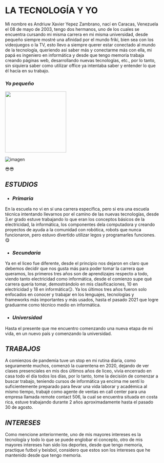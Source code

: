 # **LA TECNOLOGÍA Y YO**
Mi nombre es Andriuw Xavier Yepez Zambrano, nací en Caracas, Venezuela el 08 de mayo de 2003, tengo dos hermanos, uno de los cuales se encuentra cursando mi misma carrera en mi misma universidad, desde pequeño siempre mostré una afinidad por el mundo friki, bien sea con los videojuegos o la TV, esto llevo a siempre querer estar conectado al mundo de la tecnología, queriendo así saber más y conectarme más con ella, mi papá es ingeniero en informática y desde que tengo memoria trabaja creando páginas web, desarrollando nuevas tecnologías, etc., por lo tanto, sin siquiera saber como utilizar office ya intentaba saber y entender lo que él hacía en su trabajo.

### ***Yo pequeño***

<img src="./img1.jpg" width="200"/>

![imagen](img1.jpg) 

:sunglasses::sunglasses:

## ***ESTUDIOS***

- ### *Primaria*
En la escuela no vi en sí una carrera específica, pero si era una escuela técnica intentando llevarnos por el camino de las nuevas tecnologías, desde 3.er grado estuve trabajando lo que eran los conceptos básicos de la electricidad, la informática, los componentes dela computadora y creando proyectos de ayuda a la comunidad con robótica, robots que nunca funcionaron, pero estuvo divertido utilizar legos y programarles funciones. :yum:

- ### *Secundaria*

Ya en el liceo fue diferente, desde el principio nos dejaron en claro que debemos decidir que nos gusta más para poder tomar la carrera que queramos, los primeros tres años son de aprendizajes respecto a todo, viendo tanto electricidad como informática, desde el comienzo supe qué carrera quería tomar, demostrándolo en mis clasificaciones, 10 en electricidad y 18 en informática:smirk:. Ya los últimos tres años fueron solo enfocados en conocer y trabajar en los lenguajes, tecnologías y frameworks más importantes y más usados, hasta el pasado 2021 que logre graduarme como técnico medio en informática.

- ### *Universidad*

Hasta el presente que me encuentro comenzando una nueva etapa de mi vida, en un nuevo país y comenzando la universidad.

## ***TRABAJOS***
A comienzos de pandemia tuve un stop en mi rutina diaria, como seguramente muchos, comenzó la cuarentena en 2020, dejando de ver clases presenciales en mis dos últimos años de liceo, vivía encerrado en casa todo el día todos los días, por lo tanto, tome la decisión de comenzar a buscar trabajo, teniendo cursos de informática ya encima me sentí lo suficientemente preparado para llevar una vida laborar y académica al mismo tiempo, trabajé como agente de ventas en call center para una empresa llamada remote contact 506, la cual se encuentra situada en costa rica, estuve trabajando durante 2 años aproximadamente hasta el pasado 30 de agosto.

## ***INTERESES***
Como mencione anteriormente, uno de mis mayores intereses es la tecnología y todo lo que se puede englobar el concepto, otro de mis mayores intereses han sido los deportes, desde que tengo memoria, practique futbol y beisbol, considero que estos son los intereses que he mantenido desde que tengo memoria.
